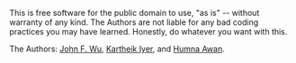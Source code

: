 This is free software for the public domain to use, "as is" -- without
warranty of any kind. The Authors are not liable for any bad coding 
practices you may have learned. Honestly, do whatever you want with this. 

The Authors: [John F. Wu](https://github.com/jwuphysics), 
             [Kartheik Iyer](https://github.com/kartheikiyer), and
             [Humna Awan](https://github.com/humnaawan).

